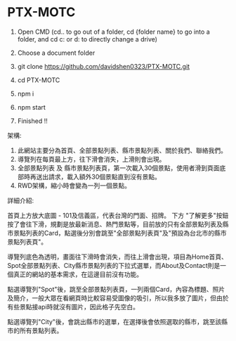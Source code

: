 # PTX-MOTC
1. Open CMD (cd.. to go out of a folder, cd {folder name} to go into a folder, and cd c: or d: to directly change a drive)

2. Choose a document folder

3. git clone https://github.com/davidshen0323/PTX-MOTC.git

4. cd PTX-MOTC

5. npm i

6. npm start 

7. Finished !!

架構:

1. 此網站主要分為首頁、全部景點列表、縣市景點列表、關於我們、聯絡我們。
2. 導覽列在每頁最上方，往下滑會消失，上滑則會出現。
3. 全部景點列表 及 縣市景點列表頁，第一次載入30個景點，使用者滑到頁面底部時再送出請求，載入額外30個景點直到沒有景點。
4. RWD架構，縮小時會變為一列一個景點。

詳細介紹:

首頁上方放大底圖 - 101及信義區，代表台灣的門面、招牌。
下方 "了解更多"按鈕 按了會往下滑，規劃是放最新消息、熱門景點等，目前放的只有全部景點列表及縣市景點列表的Card，點選後分別會跳至"全部景點列表頁"及"預設為台北市的縣市景點列表頁"。

導覽列底色為透明，畫面往下滑時會消失，而往上滑會出現，項目為Home首頁、Spot全部景點列表、City縣市景點列表的下拉式選單，而About及Contact則是一個真正的網站的基本需求，在這邊目前沒有功能。

點選導覽列"Spot"後，跳至全部景點列表頁，一列兩個Card，內容為標題、照片及簡介，一般大眾在看網頁時比較容易受圖像的吸引，所以我多放了圖片，但由於有些景點接api時就沒有圖片，因此格子先空白。

點選導覽列"City"後，會跳出縣市的選單，在選擇後會依照選取的縣市，跳至該縣市的所有景點列表。